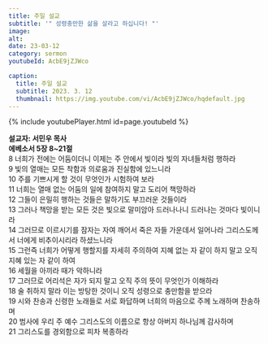 ```yaml
---
title: 주일 설교
subtitle: '" 성령충만한 삶을 살라고 하십니다! "'
image: 
alt:
date: 23-03-12
category: sermon
youtubeId: AcbE9jZJWco

caption:
  title: 주일 설교
  subtitle: 2023. 3. 12
  thumbnail: https://img.youtube.com/vi/AcbE9jZJWco/hqdefault.jpg
---
```

{% include youtubePlayer.html id=page.youtubeId %}

**설교자: 서민우 목사**  
**에베소서 5장 8~21절**  
8 너희가 전에는 어둠이더니 이제는 주 안에서 빛이라 빛의 자녀들처럼 행하라  
9 빛의 열매는 모든 착함과 의로움과 진실함에 있느니라  
10 주를 기쁘시게 할 것이 무엇인가 시험하여 보라  
11 너희는 열매 없는 어둠의 일에 참여하지 말고 도리어 책망하라  
12 그들이 은밀히 행하는 것들은 말하기도 부끄러운 것들이라  
13 그러나 책망을 받는 모든 것은 빛으로 말미암아 드러나나니 드러나는 것마다 빛이니라  
14 그러므로 이르시기를 잠자는 자여 깨어서 죽은 자들 가운데서 일어나라 그리스도께서 너에게 비추이시리라 하셨느니라  
15 그런즉 너희가 어떻게 행할지를 자세히 주의하여 지혜 없는 자 같이 하지 말고 오직 지혜 있는 자 같이 하여  
16 세월을 아끼라 때가 악하니라  
17 그러므로 어리석은 자가 되지 말고 오직 주의 뜻이 무엇인가 이해하라  
18 술 취하지 말라 이는 방탕한 것이니 오직 성령으로 충만함을 받으라  
19 시와 찬송과 신령한 노래들로 서로 화답하며 너희의 마음으로 주께 노래하며 찬송하며  
20 범사에 우리 주 예수 그리스도의 이름으로 항상 아버지 하나님께 감사하며  
21 그리스도를 경외함으로 피차 복종하라
